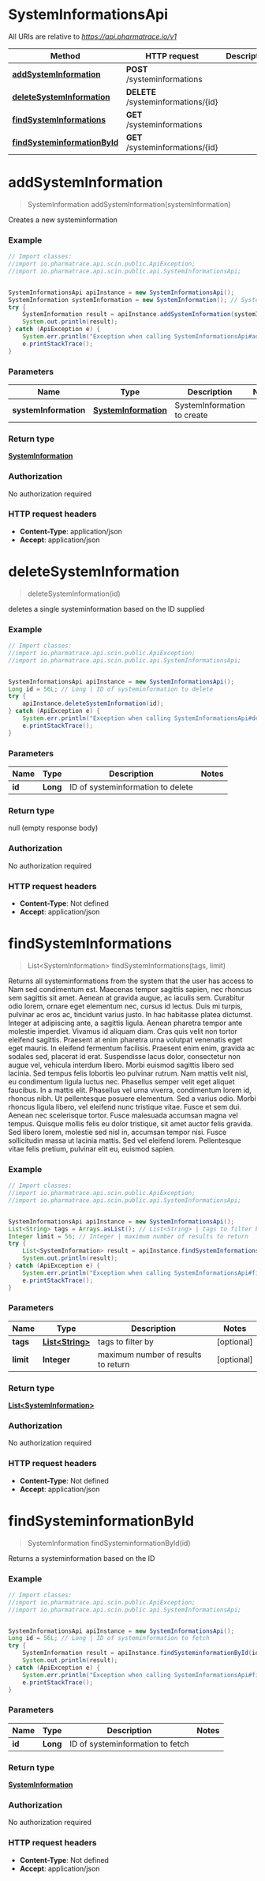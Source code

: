 # SystemInformationsApi

All URIs are relative to *https://api.pharmatrace.io/v1*

Method | HTTP request | Description
------------- | ------------- | -------------
[**addSystemInformation**](SystemInformationsApi.md#addSystemInformation) | **POST** /systeminformations | 
[**deleteSystemInformation**](SystemInformationsApi.md#deleteSystemInformation) | **DELETE** /systeminformations/{id} | 
[**findSystemInformations**](SystemInformationsApi.md#findSystemInformations) | **GET** /systeminformations | 
[**findSysteminformationById**](SystemInformationsApi.md#findSysteminformationById) | **GET** /systeminformations/{id} | 


<a name="addSystemInformation"></a>
# **addSystemInformation**
> SystemInformation addSystemInformation(systemInformation)



Creates a new systeminformation

### Example
```java
// Import classes:
//import io.pharmatrace.api.scin.public.ApiException;
//import io.pharmatrace.api.scin.public.api.SystemInformationsApi;


SystemInformationsApi apiInstance = new SystemInformationsApi();
SystemInformation systemInformation = new SystemInformation(); // SystemInformation | SystemInformation to create
try {
    SystemInformation result = apiInstance.addSystemInformation(systemInformation);
    System.out.println(result);
} catch (ApiException e) {
    System.err.println("Exception when calling SystemInformationsApi#addSystemInformation");
    e.printStackTrace();
}
```

### Parameters

Name | Type | Description  | Notes
------------- | ------------- | ------------- | -------------
 **systemInformation** | [**SystemInformation**](SystemInformation.md)| SystemInformation to create |

### Return type

[**SystemInformation**](SystemInformation.md)

### Authorization

No authorization required

### HTTP request headers

 - **Content-Type**: application/json
 - **Accept**: application/json

<a name="deleteSystemInformation"></a>
# **deleteSystemInformation**
> deleteSystemInformation(id)



deletes a single systeminformation based on the ID supplied

### Example
```java
// Import classes:
//import io.pharmatrace.api.scin.public.ApiException;
//import io.pharmatrace.api.scin.public.api.SystemInformationsApi;


SystemInformationsApi apiInstance = new SystemInformationsApi();
Long id = 56L; // Long | ID of systeminformation to delete
try {
    apiInstance.deleteSystemInformation(id);
} catch (ApiException e) {
    System.err.println("Exception when calling SystemInformationsApi#deleteSystemInformation");
    e.printStackTrace();
}
```

### Parameters

Name | Type | Description  | Notes
------------- | ------------- | ------------- | -------------
 **id** | **Long**| ID of systeminformation to delete |

### Return type

null (empty response body)

### Authorization

No authorization required

### HTTP request headers

 - **Content-Type**: Not defined
 - **Accept**: application/json

<a name="findSystemInformations"></a>
# **findSystemInformations**
> List&lt;SystemInformation&gt; findSystemInformations(tags, limit)



Returns all systeminformations from the system that the user has access to Nam sed condimentum est. Maecenas tempor sagittis sapien, nec rhoncus sem sagittis sit amet. Aenean at gravida augue, ac iaculis sem. Curabitur odio lorem, ornare eget elementum nec, cursus id lectus. Duis mi turpis, pulvinar ac eros ac, tincidunt varius justo. In hac habitasse platea dictumst. Integer at adipiscing ante, a sagittis ligula. Aenean pharetra tempor ante molestie imperdiet. Vivamus id aliquam diam. Cras quis velit non tortor eleifend sagittis. Praesent at enim pharetra urna volutpat venenatis eget eget mauris. In eleifend fermentum facilisis. Praesent enim enim, gravida ac sodales sed, placerat id erat. Suspendisse lacus dolor, consectetur non augue vel, vehicula interdum libero. Morbi euismod sagittis libero sed lacinia.  Sed tempus felis lobortis leo pulvinar rutrum. Nam mattis velit nisl, eu condimentum ligula luctus nec. Phasellus semper velit eget aliquet faucibus. In a mattis elit. Phasellus vel urna viverra, condimentum lorem id, rhoncus nibh. Ut pellentesque posuere elementum. Sed a varius odio. Morbi rhoncus ligula libero, vel eleifend nunc tristique vitae. Fusce et sem dui. Aenean nec scelerisque tortor. Fusce malesuada accumsan magna vel tempus. Quisque mollis felis eu dolor tristique, sit amet auctor felis gravida. Sed libero lorem, molestie sed nisl in, accumsan tempor nisi. Fusce sollicitudin massa ut lacinia mattis. Sed vel eleifend lorem. Pellentesque vitae felis pretium, pulvinar elit eu, euismod sapien. 

### Example
```java
// Import classes:
//import io.pharmatrace.api.scin.public.ApiException;
//import io.pharmatrace.api.scin.public.api.SystemInformationsApi;


SystemInformationsApi apiInstance = new SystemInformationsApi();
List<String> tags = Arrays.asList(); // List<String> | tags to filter by
Integer limit = 56; // Integer | maximum number of results to return
try {
    List<SystemInformation> result = apiInstance.findSystemInformations(tags, limit);
    System.out.println(result);
} catch (ApiException e) {
    System.err.println("Exception when calling SystemInformationsApi#findSystemInformations");
    e.printStackTrace();
}
```

### Parameters

Name | Type | Description  | Notes
------------- | ------------- | ------------- | -------------
 **tags** | [**List&lt;String&gt;**](String.md)| tags to filter by | [optional]
 **limit** | **Integer**| maximum number of results to return | [optional]

### Return type

[**List&lt;SystemInformation&gt;**](SystemInformation.md)

### Authorization

No authorization required

### HTTP request headers

 - **Content-Type**: Not defined
 - **Accept**: application/json

<a name="findSysteminformationById"></a>
# **findSysteminformationById**
> SystemInformation findSysteminformationById(id)



Returns a systeminformation based on the ID

### Example
```java
// Import classes:
//import io.pharmatrace.api.scin.public.ApiException;
//import io.pharmatrace.api.scin.public.api.SystemInformationsApi;


SystemInformationsApi apiInstance = new SystemInformationsApi();
Long id = 56L; // Long | ID of systeminformation to fetch
try {
    SystemInformation result = apiInstance.findSysteminformationById(id);
    System.out.println(result);
} catch (ApiException e) {
    System.err.println("Exception when calling SystemInformationsApi#findSysteminformationById");
    e.printStackTrace();
}
```

### Parameters

Name | Type | Description  | Notes
------------- | ------------- | ------------- | -------------
 **id** | **Long**| ID of systeminformation to fetch |

### Return type

[**SystemInformation**](SystemInformation.md)

### Authorization

No authorization required

### HTTP request headers

 - **Content-Type**: Not defined
 - **Accept**: application/json

